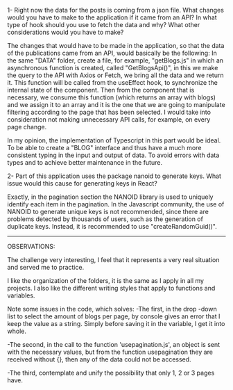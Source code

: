 1- Right now the data for the posts is coming from a json file. What changes would you have to make to the application if it came from an API? In what type of hook should you use to fetch the data and why? What other considerations would you have to make?

The changes that would have to be made in the application, so that the data of the publications came from an API, would basically be the following: In the same "DATA" folder, create a file, for example, "getBlogs.js" in which
an asynchronous function is created, called "GetBlogsApi()", in this we make the query to the API with Axios or Fetch, we bring all the data and we return it. This function will be called from the useEffect hook, to synchronize the internal state of the component.
Then from the component that is necessary, we consume this function (which returns an array with blogs) and we assign it to an array and it is the one that we are going to manipulate filtering according to the page that has been selected.
I would take into consideration not making unnecessary API calls, for example, on every page change.

In my opinion, the implementation of Typescript in this part would be ideal. To be able to create a "BLOG" interface and thus have a much more consistent typing in the input and output of data. To avoid errors with data types and to achieve better maintenance in the future.





2- Part of this application uses the package nanoid to generate keys. What issue would this cause for generating keys in React?

Exactly, in the pagination section the NANOID library is used to uniquely identify each item in the pagination. In the Javascript community, the use of NANOID to generate unique keys is not recommended, since there are problems detected by thousands of users, such as the generation of duplicate keys.
Instead, it is recommended to use "createRandomGuid()".









----------------------------------------------------------------------------------------------------------------------------------------------------------------------------------------------------------------------------------------------------------------------------------------------

OBSERVATIONS:

The challenge very interesting, I feel that it represents a very real situation and served me to practice.

I like the organization of the folders, it is the same as I apply in all my projects.
I also like the different writing styles that apply to functions and variables.


Note some issues in the code, which solves:
-The first, in the drop -down list to select the amount of blogs per page, by console gives an error that I keep the value as a string. Simply before saving it in the variable, I get it into whole.

-The second, in the call to the function 'usepagination.js', an object is sent with the necessary values, but from the function usepagination they are received without {}, then any of the data could not be accessed.

-The third, contemplate and unify the possibility that only 1, 2 or 3 pages have.



